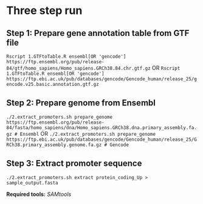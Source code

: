 # Three step run

## Step 1: Prepare gene annotation table from GTF file

`Rscript 1.GTFtoTable.R ensembl[OR 'gencode'] https://ftp.ensembl.org/pub/release-84/gtf/homo_sapiens/Homo_sapiens.GRCh38.84.chr.gtf.gz`
OR
`Rscript 1.GTFtoTable.R ensembl[OR 'gencode'] https://ftp.ebi.ac.uk/pub/databases/gencode/Gencode_human/release_25/gencode.v25.basic.annotation.gtf.gz`

## Step 2: Prepare genome from Ensembl

`./2.extract_promoters.sh prepare_genome https://ftp.ensembl.org/pub/release-84/fasta/homo_sapiens/dna/Homo_sapiens.GRCh38.dna.primary_assembly.fa.gz # Ensembl`
OR
`./2.extract_promoters.sh prepare_genome https://ftp.ebi.ac.uk/pub/databases/gencode/Gencode_human/release_25/GRCh38.primary_assembly.genome.fa.gz # Gencode`

## Step 3: Extract promoter sequence

`./2.extract_promoters.sh extract protein_coding_Up > sample_output.fasta`

**Required tools:** _SAMtools_
